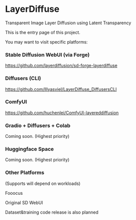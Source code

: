 # LayerDiffuse

Transparent Image Layer Diffusion using Latent Transparency

This is the entry page of this project.

You may want to visit specific platforms:

### Stable Diffusion WebUI (via Forge)

https://github.com/layerdiffusion/sd-forge-layerdiffuse

### Diffusers (CLI)

https://github.com/lllyasviel/LayerDiffuse_DiffusersCLI


### ComfyUI
https://github.com/huchenlei/ComfyUI-layereddiffusion


### Gradio + Diffusers + Colab

Coming soon. (Highest priority)

### Huggingface Space

Coming soon. (Highest priority)

### Other Platforms

(Supports will depend on workloads)

Fooocus

Original SD WebUI

Dataset&training code release is also planned


